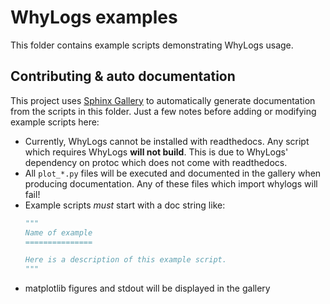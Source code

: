 # WhyLogs examples

This folder contains example scripts demonstrating WhyLogs usage.

## Contributing & auto documentation

This project uses [Sphinx Gallery](https://sphinx-gallery.github.io/stable/index.html) to automatically generate documentation from the scripts in this folder.  Just a few notes before adding or modifying example scripts here:

* Currently, WhyLogs cannot be installed with readthedocs.  Any script which requires WhyLogs **will not build**.
  This is due to WhyLogs' dependency on protoc which does not come with readthedocs.
* All `plot_*.py` files will be executed and documented in the gallery when producing documentation.
  Any of these files which import whylogs will fail!
* Example scripts _must_ start with a doc string like:
    ```python
    """
    Name of example
    ===============
    
    Here is a description of this example script.      
    """
    ```
* matplotlib figures and stdout will be displayed in the gallery
